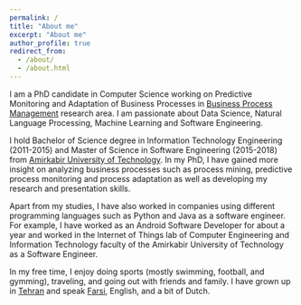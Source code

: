 ```yaml
---
permalink: /
title: "About me"
excerpt: "About me"
author_profile: true
redirect_from: 
  - /about/
  - /about.html
---
```


I am a PhD candidate in Computer Science working on Predictive Monitoring and Adaptation of Business Processes in [Business Process Management](https://en.wikipedia.org/wiki/Business_process_management) research area. I am passionate about Data Science, Natural Language Processing, Machine Learning and Software Engineering.

I hold Bachelor of Science degree in Information Technology Engineering (2011-2015) and Master of Science in Software Engineering (2015-2018) from [Amirkabir University of Technology](https://aut.ac.ir/en). In my PhD, I have gained more insight on analyzing business processes such as process mining, predictive process monitoring and process adaptation as well as developing my research and presentation skills.

Apart from my studies, I have also worked in companies using different programming languages such as Python and Java as a software engineer. For example, I have worked as an Android Software Developer for about a year and worked in the Internet of Things lab of Computer Engineering and Information Technology faculty of the Amirkabir University of Technology as a Software Engineer.

In my free time, I enjoy doing sports (mostly swimming, football, and gymming), traveling, and going out with friends and family. I have grown up in [Tehran](https://en.wikipedia.org/wiki/Tehran) and speak [Farsi](https://en.wikipedia.org/wiki/Persian_language), English, and a bit of Dutch.
